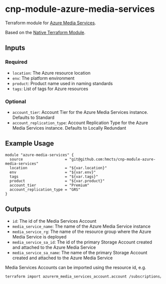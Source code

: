 # cnp-module-azure-media-services

Terraform module for [Azure Media Services](https://azure.microsoft.com/en-gb/services/media-services/).

Based on the [Native Terraform Module](https://www.terraform.io/docs/providers/azurerm/r/media_services_account.html).

## Inputs
### Required
* `location`: The Azure resource location
* `env`: The platform environment
* `product`: Product name used in naming standards
* `tags`: List of tags for Azure resources

### Optional
* `account_tier`: Account Tier for the Azure Media Services instance. Defaults to Standard
* `account_replication_type`: Account Replication Type for the Azure Media Services instance. Defaults to Locally Redundant

## Example Usage
```hcl-terraform
module "azure-media-services" {
  source                   = "git@github.com:hmcts/cnp-module-azure-media-services"
  location                 = "${var.location}"
  env                      = "${var.env}"
  tags                     = "${var.tags}"
  product                  = "${var.product}"
  account_tier             = "Premium"
  account_replication_type = "GRS"
}
```

## Outputs
* `id`: The id of the Media Services Account
* `media_service_name`: The name of the Azure Media Service instance
* `media_service_rg`: The name of the resource group where the Azure Media Service is deployed
* `media_service_sa_id`: The id of the primary Storage Account created and attached to the Azure Media Service
* `media_service_sa_name`: The name of the primary Storage Account created and attached to the Azure Media Service

Media Services Accounts can be imported using the resource id, e.g.

```bash
terraform import azurerm_media_services_account.account /subscriptions/00000000-0000-0000-0000-000000000000/resourceGroups/mygroup1/providers/Microsoft.Media/mediaservices/account1
```
